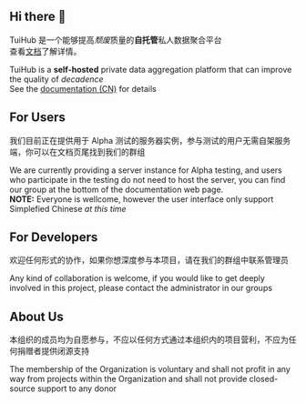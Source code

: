 ## Hi there 👋

TuiHub 是一个能够提高*颓废*质量的**自托管**私人数据聚合平台  
查看[文档](https://docs.tuihub.org/)了解详情。

TuiHub is a **self-hosted** private data aggregation platform that can improve the quality of *decadence*  
See the [documentation (CN)](https://docs.tuihub.org/) for details

## For Users

我们目前正在提供用于 Alpha 测试的服务器实例，参与测试的用户无需自架服务端，你可以在文档页尾找到我们的群组

We are currently providing a server instance for Alpha testing, and users who participate in the testing do not need to host the server, you can find our group at the bottom of the documentation web page.  
**NOTE:** Everyone is wellcome, however the user interface only support Simplefied Chinese *at this time*

## For Developers

欢迎任何形式的协作，如果你想深度参与本项目，请在我们的群组中联系管理员

Any kind of collaboration is welcome, if you would like to get deeply involved in this project, please contact the administrator in our groups

## About Us

本组织的成员均为自愿参与，不应以任何方式通过本组织内的项目营利，不应为任何捐赠者提供闭源支持  

The membership of the Organization is voluntary and shall not profit in any way from projects within the Organization and shall not provide closed-source support to any donor
